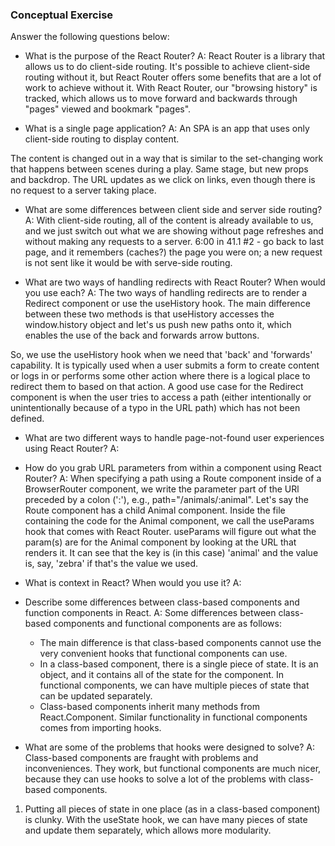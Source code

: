 ### Conceptual Exercise

Answer the following questions below:

- What is the purpose of the React Router?
A: React Router is a library that allows us to do client-side routing. It's possible to achieve client-side routing without it, but React Router offers some benefits that are a lot of work to achieve without it. With React Router, our "browsing history" is tracked, which allows us to move forward and backwards through "pages" viewed and bookmark "pages".

- What is a single page application?
A: An SPA is an app that uses only client-side routing to display content.

 The content is changed out in a way that is similar to the set-changing work that happens between scenes during a play. Same stage, but new props and backdrop. The URL updates as we click on links, even though there is no request to a server taking place.

- What are some differences between client side and server side routing?
A: With client-side routing, all of the content is already available to us, and we just switch out what we are showing without page refreshes and without making any requests to a server.
6:00 in 41.1 #2 - go back to last page, and it remembers (caches?) the page you were on; a new request is not sent like it would be with serve-side routing.

- What are two ways of handling redirects with React Router? When would you use each?
A: The two ways of handling redirects are to render a Redirect component or use the useHistory hook. The main difference between these two methods is that useHistory accesses the window.history object and let's us push new paths onto it, which enables the use of the back and forwards arrow buttons.

So, we use the useHistory hook when we need that 'back' and 'forwards' capability. It is typically used when a user submits a form to create content or logs in or performs some other action where there is a logical place to redirect them to based on that action. A good use case for the Redirect component is when the user tries to access a path (either intentionally or unintentionally because of a typo in the URL path) which has not been defined.

- What are two different ways to handle page-not-found user experiences using React Router? 
A: 

- How do you grab URL parameters from within a component using React Router?
A: When specifying a path using a Route component inside of a BrowserRouter component, we write the parameter part of the URl preceded by a colon (':'), e.g., path="/animals/:animal". Let's say the Route component has a child Animal component. Inside the file containing the code for the Animal component, we call the useParams hook that comes with React Router. useParams will figure out what the param(s) are for the Animal component by looking at the URL that renders it. It can see that the key is (in this case) 'animal' and the value is, say, 'zebra' if that's the value we used.

- What is context in React? When would you use it?
A: 

- Describe some differences between class-based components and function
  components in React.
A: Some differences between class-based components and functional components are as follows:
  * The main difference is that class-based components cannot use the very convenient hooks that functional components can use.
  * In a class-based component, there is a single piece of state. It is an object, and it contains all of the state for the component. In functional components, we can have multiple pieces of state that can be updated separately.
  * Class-based components inherit many methods from React.Component. Similar functionality in functional components comes from importing hooks.
  



- What are some of the problems that hooks were designed to solve?
A: Class-based components are fraught with problems and inconveniences. They work, but functional components are much nicer, because they can use hooks to solve a lot of the problems with class-based components. 
1. Putting all pieces of state in one place (as in a class-based component) is clunky. With the useState hook, we can have many pieces of state and update them separately, which allows more modularity.
